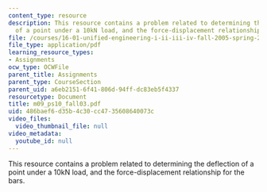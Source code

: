 ```yaml
---
content_type: resource
description: This resource contains a problem related to determining the deflection
  of a point under a 10kN load, and the force-displacement relationship for the bars.
file: /courses/16-01-unified-engineering-i-ii-iii-iv-fall-2005-spring-2006/486baef6d35b4c30cc4735608640073c_m09_ps10_fall03.pdf
file_type: application/pdf
learning_resource_types:
- Assignments
ocw_type: OCWFile
parent_title: Assignments
parent_type: CourseSection
parent_uid: a6eb2151-6f41-806d-94ff-dc83eb5f4337
resourcetype: Document
title: m09_ps10_fall03.pdf
uid: 486baef6-d35b-4c30-cc47-35608640073c
video_files:
  video_thumbnail_file: null
video_metadata:
  youtube_id: null
---
```

This resource contains a problem related to determining the deflection of a point under a 10kN load, and the force-displacement relationship for the bars.

